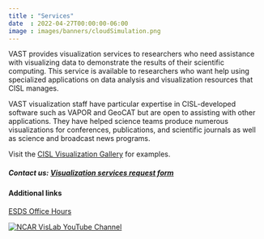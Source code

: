 ```yaml
---
title : "Services"
date  : 2022-04-27T00:00:00-06:00
image : images/banners/cloudSimulation.png
---
```

VAST provides visualization services to researchers who need assistance with visualizing data to demonstrate the results of their scientific computing. This service is available to researchers who want help using specialized applications on data analysis and visualization resources that CISL manages.

VAST visualization staff have particular expertise in CISL-developed software such as VAPOR and GeoCAT but are open to assisting with other applications. They have helped science teams produce numerous visualizations for conferences, publications, and scientific journals as well as science and broadcast news programs.

Visit the [CISL Visualization Gallery](https://visgallery.ucar.edu/) for examples.

##### Contact us: [Visualization services request form](https://forms.gle/9Z16PVfnQLUFauvBA)

#### Additional links

[ESDS Office Hours](https://sundog.ucar.edu/Interact/Pages/Content/Document.aspx?id=6160)

[![NCAR VisLab YouTube Channel](../images/services/youtube.png)](https://www.youtube.com/user/ucarvets/videos)





<!-- [<img src= ../images/services/youtube.png>](http://google.com.au/) -->

<!-- ![Visualization of hurricane Odile](../images/services/odile.jpg) -->
